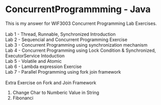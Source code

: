 # ConcurrentProgrammming - Java
This is my answer for WIF3003 Concurrent Programming Lab Exercises.
<br><br>
Lab 1 - Thread, Runnable, Synchronized Introduction<br>
Lab 2 - Sequencial and Concurrent Programming Exercise<br>
Lab 3 - Concurrent Programming using synchronization mechanism<br>
Lab 4 - Concurrent Programming using Lock Condition & Synchronized, ExecutorService Intoduction<br>
Lab 5 - Volatile and Atomic<br>
Lab 6 - Lambda expression Exercise<br>
Lab 7 - Parallel Programming using fork join framework<br>
<br>
Extra Exercise on Fork and Join Framework<br>
1. Change Char to Numberic Value in String<br>
2. Fibonanci<br>

